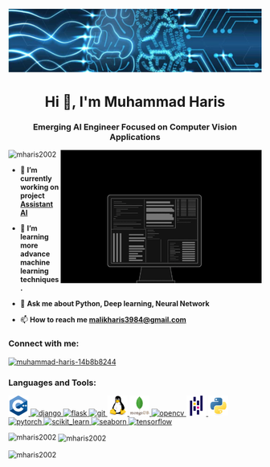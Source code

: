 ![logo](https://github.com/MHaris2002/MHaris2002/blob/main/1685534504629.jpeg)
<h1 align="center">Hi 👋, I'm Muhammad Haris</h1>
<h3 align="center">Emerging AI Engineer Focused on Computer Vision Applications</h3>

<img align="right" alt="coding" width="400" src="https://github.com/MHaris2002/MHaris2002/blob/main/web-development.gif">

<p align="left"> <img src="https://komarev.com/ghpvc/?username=mharis2002&label=Profile%20views&color=0e75b6&style=flat" alt="mharis2002" /> </p>

- 🔭 **I’m currently working on project [Assistant AI](https://github.com/MHaris2002/ASSISTANT_AI.git)**

- 🌱 **I’m learning more advance machine learning techniques.**

- 💬 **Ask me about Python, Deep learning, Neural Network**

- 📫 **How to reach me malikharis3984@gmail.com**

<h3 align="left">Connect with me:</h3>
<p align="left">
<a href="https://linkedin.com/in/muhammad-haris-14b8b8244" target="blank"><img align="center" src="https://raw.githubusercontent.com/rahuldkjain/github-profile-readme-generator/master/src/images/icons/Social/linked-in-alt.svg" alt="muhammad-haris-14b8b8244" height="30" width="40" /></a>
</p>

<h3 align="left">Languages and Tools:</h3>
<p align="left"> <a href="https://www.w3schools.com/cpp/" target="_blank" rel="noreferrer"> <img src="https://raw.githubusercontent.com/devicons/devicon/master/icons/cplusplus/cplusplus-original.svg" alt="cplusplus" width="40" height="40"/> </a> <a href="https://www.djangoproject.com/" target="_blank" rel="noreferrer"> <img src="https://cdn.worldvectorlogo.com/logos/django.svg" alt="django" width="40" height="40"/> </a> <a href="https://flask.palletsprojects.com/" target="_blank" rel="noreferrer"> <img src="https://www.vectorlogo.zone/logos/pocoo_flask/pocoo_flask-icon.svg" alt="flask" width="40" height="40"/> </a> <a href="https://git-scm.com/" target="_blank" rel="noreferrer"> <img src="https://www.vectorlogo.zone/logos/git-scm/git-scm-icon.svg" alt="git" width="40" height="40"/> </a> <a href="https://www.linux.org/" target="_blank" rel="noreferrer"> <img src="https://raw.githubusercontent.com/devicons/devicon/master/icons/linux/linux-original.svg" alt="linux" width="40" height="40"/> </a> <a href="https://www.mongodb.com/" target="_blank" rel="noreferrer"> <img src="https://raw.githubusercontent.com/devicons/devicon/master/icons/mongodb/mongodb-original-wordmark.svg" alt="mongodb" width="40" height="40"/> </a> <a href="https://opencv.org/" target="_blank" rel="noreferrer"> <img src="https://www.vectorlogo.zone/logos/opencv/opencv-icon.svg" alt="opencv" width="40" height="40"/> </a> <a href="https://pandas.pydata.org/" target="_blank" rel="noreferrer"> <img src="https://raw.githubusercontent.com/devicons/devicon/2ae2a900d2f041da66e950e4d48052658d850630/icons/pandas/pandas-original.svg" alt="pandas" width="40" height="40"/> </a> <a href="https://www.python.org" target="_blank" rel="noreferrer"> <img src="https://raw.githubusercontent.com/devicons/devicon/master/icons/python/python-original.svg" alt="python" width="40" height="40"/> </a> <a href="https://pytorch.org/" target="_blank" rel="noreferrer"> <img src="https://www.vectorlogo.zone/logos/pytorch/pytorch-icon.svg" alt="pytorch" width="40" height="40"/> </a> <a href="https://scikit-learn.org/" target="_blank" rel="noreferrer"> <img src="https://upload.wikimedia.org/wikipedia/commons/0/05/Scikit_learn_logo_small.svg" alt="scikit_learn" width="40" height="40"/> </a> <a href="https://seaborn.pydata.org/" target="_blank" rel="noreferrer"> <img src="https://seaborn.pydata.org/_images/logo-mark-lightbg.svg" alt="seaborn" width="40" height="40"/> </a> <a href="https://www.tensorflow.org" target="_blank" rel="noreferrer"> <img src="https://www.vectorlogo.zone/logos/tensorflow/tensorflow-icon.svg" alt="tensorflow" width="40" height="40"/> </a> </p>

<p><img align="left" src="https://github-readme-stats.vercel.app/api/top-langs?username=mharis2002&show_icons=true&locale=en&layout=compact" alt="mharis2002" /></p>

<p>&nbsp;<img align="center" src="https://github-readme-stats.vercel.app/api?username=mharis2002&show_icons=true&locale=en" alt="mharis2002" /></p>

<p><img align="center" src="https://github-readme-streak-stats.herokuapp.com/?user=mharis2002&" alt="mharis2002" /></p>
